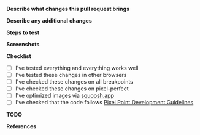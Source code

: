 **Describe what changes this pull request brings**
<!--
Some examples:
1. This pull request brings component Hero for the page Home.
2. This pull request adds fixes for the responsive version of the page Blog.
3. This pull request fixes user assignment via phone number in the existing stay.
-->

**Describe any additional changes**
<!--
An example:
- fixes Header's height
- introduces a new SASS variables $header-height
- renames global CSS class "block" into "section"
- fixes a typo in Hero for Home

If this pull request does not contain any additional changes, set N/A as a value for it.
-->

**Steps to test**
<!--
Some examples:

If the project **has** auto-deployment:
1. Open [the page](https://BRANCH_NAME--PROJECT_NAME.netlify.app/PAGE_URL)
2. Confirm that everything looks and works as expected

If the project **does not have** auto-deployment:
1. Pull the changes
2. Run `npm i`
3. Start the project in development mode, `npm run start`
4. Follow `/any-page`
5. Confirm that everything looks and works as expected
-->

**Screenshots**
<!-- 
Attach any relevant screenshots.

If this pull request does not represent any visual changes, set N/A as a value for it.
-->

**Checklist**
<!--
Check all applicable items.
-->

- [ ] I've tested everything and everything works well
- [ ] I've tested these changes in other browsers
- [ ] I've checked these changes on all breakpoints
- [ ] I've checked these changes on pixel-perfect
- [ ] I've optimized images via [squoosh.app](https://squoosh.app)
- [ ] I've checked that the code follows [Pixel Point Development Guidelines](https://github.com/pixel-point/development-guidelines)

**TODO**
<!--
Add any tasks that have to be done in the future.

An example:
- [ ] Add animations for items while they are being changed in **Products**
- [ ] Add stripes on background for **Awards**

If this pull request does not have any tasks left, set N/A as a value for it.
-->

**References**
<!--
Tag any related issues or tasks in Notion.

Some examples:
1. Resolves #1.
2. Closes #1.
3. Fixes #1.
4. Closes the task [Update README](https://www.notion.so/) in Notion.

You can read more about linking a pull request to an issue here — https://docs.github.com/en/github/managing-your-work-on-github/linking-a-pull-request-to-an-issue

If this pull request does not contain any references, set N/A as a value for it.
-->
